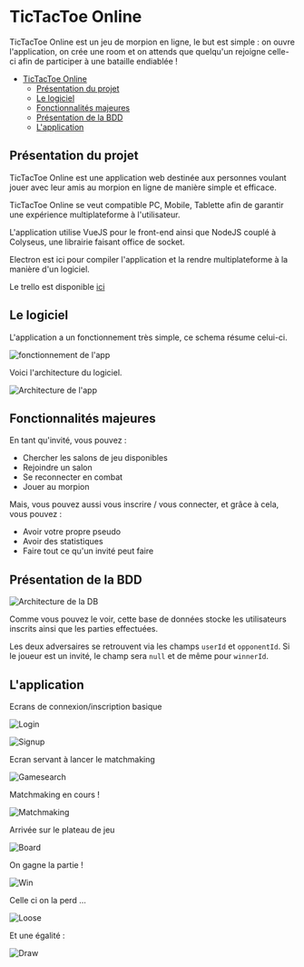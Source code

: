# TicTacToe Online

TicTacToe Online est un jeu de morpion en ligne, le but est simple : on ouvre l'application, on crée une room et on attends que quelqu'un rejoigne celle-ci afin de participer à une bataille endiablée !

- [TicTacToe Online](#tictactoe-online)
  - [Présentation du projet](#présentation-du-projet) 
  - [Le logiciel](#le-logiciel) 
  - [Fonctionnalités majeures](#fonctionnalités-majeures)
  - [Présentation de la BDD](#présentation-de-la-bdd)
  - [L'application](#lapplication)

## Présentation du projet

TicTacToe Online est une application web destinée aux personnes voulant jouer avec leur amis au morpion en ligne de manière simple et efficace.

TicTacToe Online se veut compatible PC, Mobile, Tablette afin de garantir une expérience multiplateforme à l'utilisateur.

L'application utilise VueJS pour le front-end ainsi que NodeJS couplé à Colyseus, une librairie faisant office de socket.

Electron est ici pour compiler l'application et la rendre multiplateforme à la manière d'un logiciel.

Le trello est disponible [ici](https://trello.com/b/ibDUj1SR/projet-b2-logiciel)

## Le logiciel

L'application a un fonctionnement très simple, ce schema résume celui-ci.

![fonctionnement de l'app](./assets/fonctionnement.png)

Voici l'architecture du logiciel.

![Architecture de l'app](./assets/architecture.png)

## Fonctionnalités majeures

En tant qu'invité, vous pouvez :

- Chercher les salons de jeu disponibles
- Rejoindre un salon
- Se reconnecter en combat
- Jouer au morpion

Mais, vous pouvez aussi vous inscrire / vous connecter, et grâce à cela, vous pouvez :

- Avoir votre propre pseudo
- Avoir des statistiques
- Faire tout ce qu'un invité peut faire

## Présentation de la BDD

![Architecture de la DB](./assets/db.png)

Comme vous pouvez le voir, cette base de données stocke les utilisateurs inscrits ainsi que les parties effectuées.

Les deux adversaires se retrouvent via les champs `userId` et `opponentId`. Si le joueur est un invité, le champ sera `null` et de même pour `winnerId`.


## L'application

Ecrans de connexion/inscription basique

![Login](./assets/0-login.PNG)


![Signup](./assets/0-signup.PNG)

Ecran servant à lancer le matchmaking

![Gamesearch](./assets/1-gamesearch.PNG)

Matchmaking en cours !

![Matchmaking](./assets/2-matchmaking.PNG)

Arrivée sur le plateau de jeu

![Board](./assets/3-gameboard.PNG)

On gagne la partie !

![Win](./assets/4-win.PNG)

Celle ci on la perd ...

![Loose](./assets/5-loose.PNG)

Et une égalité :

![Draw](./assets/6-draw.PNG)



